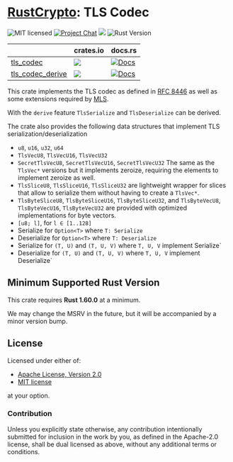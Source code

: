 # [RustCrypto]: TLS Codec

![MIT licensed][license-image]
[![Project Chat][chat-image]][chat-link]
[![][tls_codec-ci]][tls_codec-ci-link]
![Rust Version][rustc-image]

|                                        | crates.io                                      | docs.rs                                                      |
| -------------------------------------- | ---------------------------------------------- | ------------------------------------------------------------ |
| [tls_codec](./tls_codec)               | [![][tls_codec]][tls_codec-link]               | [![Docs][tls_codec_docs]][tls_codec_docs-link]               |
| [tls_codec_derive](./tls_codec_derive) | [![][tls_codec_derive]][tls_codec_derive-link] | [![Docs][tls_codec_derive_docs]][tls_codec_derive_docs-link] |

This crate implements the TLS codec as defined in [RFC 8446]
as well as some extensions required by [MLS].

With the `derive` feature `TlsSerialize` and `TlsDeserialize` can be
derived.

The crate also provides the following data structures that implement TLS
serialization/deserialization

- `u8`, `u16`, `u32`, `u64`
- `TlsVecU8`, `TlsVecU16`, `TlsVecU32`
- `SecretTlsVecU8`, `SecretTlsVecU16`, `SecretTlsVecU32`
  The same as the `TlsVec*` versions but it implements zeroize, requiring
  the elements to implement zeroize as well.
- `TlsSliceU8`, `TlsSliceU16`, `TlsSliceU32` are lightweight wrapper for slices
  that allow to serialize them without having to create a `TlsVec*`.
- `TlsByteSliceU8`, `TlsByteSliceU16`, `TlsByteSliceU32`, and
  `TlsByteVecU8`, `TlsByteVecU16`, `TlsByteVecU32`
  are provided with optimized implementations for byte vectors.
- `[u8; l]`, for `l ∈ [1..128]`
- Serialize for `Option<T>` where `T: Serialize`
- Deserialize for `Option<T>` where `T: Deserialize`
- Serialize for `(T, U)` and `(T, U, V)` where `T, U, V` implement Serialize`
- Deserialize for `(T, U)` and `(T, U, V)` where `T, U, V` implement Deserialize`

## Minimum Supported Rust Version

This crate requires **Rust 1.60.0** at a minimum.

We may change the MSRV in the future, but it will be accompanied by a minor
version bump.

## License

Licensed under either of:

* [Apache License, Version 2.0](http://www.apache.org/licenses/LICENSE-2.0)
* [MIT license](http://opensource.org/licenses/MIT)

at your option.

### Contribution

Unless you explicitly state otherwise, any contribution intentionally submitted
for inclusion in the work by you, as defined in the Apache-2.0 license, shall be
dual licensed as above, without any additional terms or conditions.

[//]: # (badges)

[chat-image]: https://img.shields.io/badge/zulip-join_chat-blue.svg?style=for-the-badge
[chat-link]: https://rustcrypto.zulipchat.com/#narrow/stream/300570-formats
[license-image]: https://img.shields.io/badge/license-Apache2.0-blue.svg?style=for-the-badge
[rustc-image]: https://img.shields.io/badge/rustc-1.60+-blue.svg?style=for-the-badge

[//]: # (links)

[RustCrypto]: https://github.com/rustcrypto
[rfc 8446]: https://tools.ietf.org/html/rfc8446
[mls]: https://messaginglayersecurity.rocks/mls-protocol/draft-ietf-mls-protocol.html
[tls_codec-ci]: https://img.shields.io/github/actions/workflow/status/RustCrypto/formats/tls_codec.yml?branch=master&style=for-the-badge
[tls_codec-ci-link]: https://github.com/RustCrypto/formats/actions/workflows/tls_codec.yml
[tls_codec]: https://img.shields.io/crates/v/tls_codec?style=for-the-badge
[tls_codec-link]: https://crates.io/crates/tls_codec
[tls_codec_docs]: https://img.shields.io/docsrs/tls_codec/latest?style=for-the-badge
[tls_codec_docs-link]: https://docs.rs/tls_codec/
[tls_codec_derive]: https://img.shields.io/crates/v/tls_codec_derive?style=for-the-badge
[tls_codec_derive-link]: https://crates.io/crates/tls_codec_derive
[tls_codec_derive_docs]: https://img.shields.io/docsrs/tls_codec_derive/latest?style=for-the-badge
[tls_codec_derive_docs-link]: https://docs.rs/tls_codec_derive/
